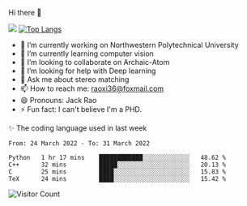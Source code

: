 Hi there 👋

![](https://github-readme-stats.vercel.app/api?username=Raohaocheng)
[![Top Langs](https://github-readme-stats.vercel.app/api/top-langs/?username=Raohaocheng&layout=compact)](https://github.com/anuraghazra/github-readme-stats)

- 🔭 I’m currently working on Northwestern Polytechnical University
- 🌱 I’m currently learning computer vision
- 👯 I’m looking to collaborate on Archaic-Atom
- 🤔 I’m looking for help with Deep learning
- 💬 Ask me about stereo matching
- 📫 How to reach me: raoxi36@foxmail.com
- 😄 Pronouns: Jack Rao
- ⚡ Fun fact: I can't believe I'm a PHD.

✨ The coding language used in last week
<!--START_SECTION:waka-->

```text
From: 24 March 2022 - To: 31 March 2022

Python   1 hr 17 mins    ████████████░░░░░░░░░░░░░   48.62 %
C++      32 mins         █████░░░░░░░░░░░░░░░░░░░░   20.13 %
C        25 mins         ████░░░░░░░░░░░░░░░░░░░░░   15.83 %
TeX      24 mins         ████░░░░░░░░░░░░░░░░░░░░░   15.42 %
```

<!--END_SECTION:waka-->

![Visitor Count](https://profile-counter.glitch.me/Raohaocheng/count.svg)
